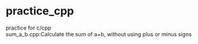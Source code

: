 # practice_cpp
practice for c/cpp  
sum_a_b.cpp:Calculate the sum of a+b, without using plus or minus signs
